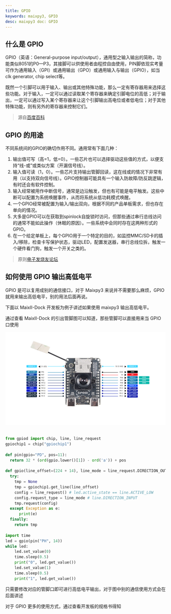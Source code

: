 ```yaml
---
title: GPIO
keywords: maixpy3, GPIO
desc: maixpy3 doc: GPIO
---
```


## 什么是 GPIO 
GPIO（英语：General-purpose input/output），通用型之输入输出的简称，功能类似8051的P0—P3，其接脚可以供使用者由程控自由使用，PIN脚依现实考量可作为通用输入（GPI）或通用输出（GPO）或通用输入与输出（GPIO），如当clk generator, chip select等。

既然一个引脚可以用于输入、输出或其他特殊功能，那么一定有寄存器用来选择这些功能。对于输入，一定可以通过读取某个寄存器来确定引脚电位的高低；对于输出，一定可以通过写入某个寄存器来让这个引脚输出高电位或者低电位；对于其他特殊功能，则有另外的寄存器来控制它们。
> 源自[百度百科](https://baike.baidu.com/item/gpio/4723219?fr=aladdin)

## GPIO 的用途

不同系统间的GPIO的确切作用不同。通用常有下面几种：

1. 输出值可写（高=1，低=0）。一些芯片也可以选择驱动这些值的方式，以便支持“线-或”或类似方案（开漏信号线）。
2. 输入值可读（1，0）。一些芯片支持输出管脚回读，这在线或的情况下非常有用（以支持双向信号线）。GPIO控制器可能具有一个输入防故障/防反跳逻辑，有时还会有软件控制。
3. 输入经常被用作中断信号，通常是边沿触发，但也有可能是电平触发。这些中断可以配置为系统唤醒事件，从而将系统从低功耗模式唤醒。
4. 一个GPIO经常被配置为输入/输出双向，根据不同的产品单板需求，但也存在单向的情况。
5. 大多是GPIO可以在获取到spinlock自旋锁时访问，但那些通过串行总线访问的通常不能如此操作（休眠的原因）。一些系统中会同时存在这两种形式的GPIO。
6. 在一个给定单板上，每个GPIO用于一个特定的目的，如监控MMC/SD卡的插入/移除，检查卡写保护状态，驱动LED，配置发送器，串行总线位拆，触发一个硬件看门狗，触发一个开关之类的。

> 原则[电子发烧友论坛](http://www.elecfans.com/emb/jiekou/20171206595752.html)

## 如何使用 GPIO 输出高低电平

GPIO 是可以复用成别的通信接口，对于 Maixpy3 来说并不需要那么麻烦，GPIO 就用来输出高低电平，别的用法后面再说。

下面以 MaixII-Dock 开发板为例子讲述如果使用 maixpy3 输出高低电平。

通过查看 MaixII-Dock 的引出管脚图可以知道，那些管脚可以直接用来当 GPIO 口使用

![](./../asserts/M2Dock_pin.png)

```python

from gpiod import chip, line, line_request
gpiochip1 = chip("gpiochip1")

def pin(gpio="PD", pos=11):
  return 32 * (ord(gpio.lower()[1]) - ord('a')) + pos

def gpio(line_offset=(224 + 14), line_mode = line_request.DIRECTION_OUTPUT): # "default PH14 OUTPUT"
  try:
    tmp = None
    tmp = gpiochip1.get_line(line_offset)
    config = line_request() # led.active_state == line.ACTIVE_LOW
    config.request_type = line_mode # line.DIRECTION_INPUT
    tmp.request(config)
  except Exception as e:
      print(e)
  finally:
    return tmp

import time
led = gpio(pin("PH", 14))
while led:
    led.set_value(0)
    time.sleep(0.5)
    print("0", led.get_value())
    led.set_value(1)
    time.sleep(0.5)
    print("1", led.get_value())

```

只需要修改对应的管脚口即可进行高低电平输出，对于图中别的通信使用方式会在后面讲述

对于 GPIO 更多的使用方式，通过查看开发板的规格书得知